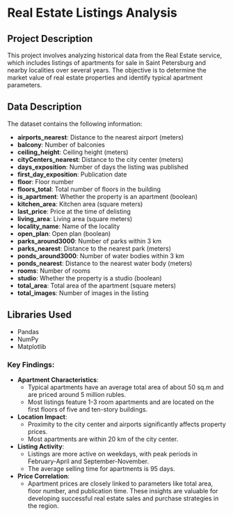 # Real Estate Listings Analysis

## Project Description
This project involves analyzing historical data from the Real Estate service, which includes listings of apartments for sale in Saint Petersburg and nearby localities over several years. The objective is to determine the market value of real estate properties and identify typical apartment parameters.

## Data Description
The dataset contains the following information:

- **airports_nearest**: Distance to the nearest airport (meters)
- **balcony**: Number of balconies
- **ceiling_height**: Ceiling height (meters)
- **cityCenters_nearest**: Distance to the city center (meters)
- **days_exposition**: Number of days the listing was published
- **first_day_exposition**: Publication date
- **floor**: Floor number
- **floors_total**: Total number of floors in the building
- **is_apartment**: Whether the property is an apartment (boolean)
- **kitchen_area**: Kitchen area (square meters)
- **last_price**: Price at the time of delisting
- **living_area**: Living area (square meters)
- **locality_name**: Name of the locality
- **open_plan**: Open plan (boolean)
- **parks_around3000**: Number of parks within 3 km
- **parks_nearest**: Distance to the nearest park (meters)
- **ponds_around3000**: Number of water bodies within 3 km
- **ponds_nearest**: Distance to the nearest water body (meters)
- **rooms**: Number of rooms
- **studio**: Whether the property is a studio (boolean)
- **total_area**: Total area of the apartment (square meters)
- **total_images**: Number of images in the listing

## Libraries Used
- Pandas
- NumPy
- Matplotlib

### Key Findings:
- **Apartment Characteristics**:
  - Typical apartments have an average total area of about 50 sq.m and are priced around 5 million rubles.
  - Most listings feature 1-3 room apartments and are located on the first floors of five and ten-story buildings.
- **Location Impact**:
  - Proximity to the city center and airports significantly affects property prices.
  - Most apartments are within 20 km of the city center.
- **Listing Activity**:
  - Listings are more active on weekdays, with peak periods in February-April and September-November.
  - The average selling time for apartments is 95 days.
- **Price Correlation**:
  - Apartment prices are closely linked to parameters like total area, floor number, and publication time.
These insights are valuable for developing successful real estate sales and purchase strategies in the region.
